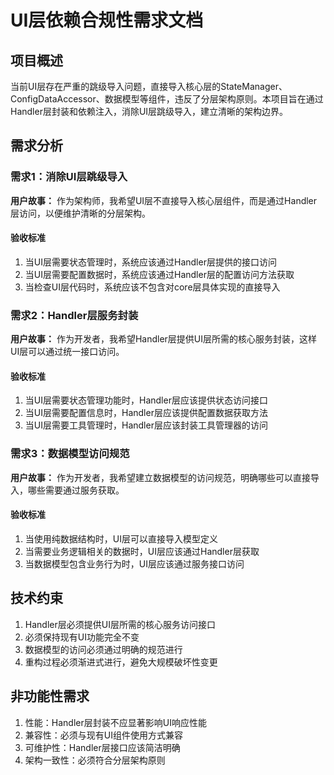 # UI层依赖合规性需求文档

## 项目概述

当前UI层存在严重的跳级导入问题，直接导入核心层的StateManager、ConfigDataAccessor、数据模型等组件，违反了分层架构原则。本项目旨在通过Handler层封装和依赖注入，消除UI层跳级导入，建立清晰的架构边界。

## 需求分析

### 需求1：消除UI层跳级导入

**用户故事：** 作为架构师，我希望UI层不直接导入核心层组件，而是通过Handler层访问，以便维护清晰的分层架构。

#### 验收标准
1. 当UI层需要状态管理时，系统应该通过Handler层提供的接口访问
2. 当UI层需要配置数据时，系统应该通过Handler层的配置访问方法获取
3. 当检查UI层代码时，系统应该不包含对core层具体实现的直接导入

### 需求2：Handler层服务封装

**用户故事：** 作为开发者，我希望Handler层提供UI层所需的核心服务封装，这样UI层可以通过统一接口访问。

#### 验收标准
1. 当UI层需要状态管理功能时，Handler层应该提供状态访问接口
2. 当UI层需要配置信息时，Handler层应该提供配置数据获取方法
3. 当UI层需要工具管理时，Handler层应该封装工具管理器的访问

### 需求3：数据模型访问规范

**用户故事：** 作为开发者，我希望建立数据模型的访问规范，明确哪些可以直接导入，哪些需要通过服务获取。

#### 验收标准
1. 当使用纯数据结构时，UI层可以直接导入模型定义
2. 当需要业务逻辑相关的数据时，UI层应该通过Handler层获取
3. 当数据模型包含业务行为时，UI层应该通过服务接口访问

## 技术约束

1. Handler层必须提供UI层所需的核心服务访问接口
2. 必须保持现有UI功能完全不变
3. 数据模型的访问必须通过明确的规范进行
4. 重构过程必须渐进式进行，避免大规模破坏性变更

## 非功能性需求

1. 性能：Handler层封装不应显著影响UI响应性能
2. 兼容性：必须与现有UI组件使用方式兼容
3. 可维护性：Handler层接口应该简洁明确
4. 架构一致性：必须符合分层架构原则